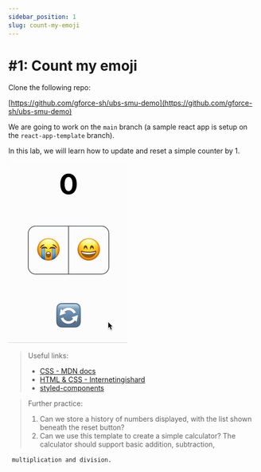 ```yaml
---
sidebar_position: 1
slug: count-my-emoji
---
```


# #1: Count my emoji

Clone the following repo:

[https://github.com/gforce-sh/ubs-smu-demo](https://github.com/gforce-sh/ubs-smu-demo)

We are going to work on the `main` branch (a sample react app is setup on the `react-app-template` branch).

In this lab, we will learn how to update and reset a simple counter by 1.

![](assets/counter-demo.gif)

> Useful links:
>
> - [CSS - MDN docs](https://developer.mozilla.org/en-US/docs/Web/CSS)
> - [HTML & CSS - Internetingishard](https://internetingishard.netlify.app/html-and-css/)
> - [styled-components](https://styled-components.com/docs/api#styled)

> Further practice:
>
> 1. Can we store a history of numbers displayed, with the list shown beneath the reset button?
> 2. Can we use this template to create a simple calculator? The calculator should support basic addition, subtraction,

     multiplication and division.
